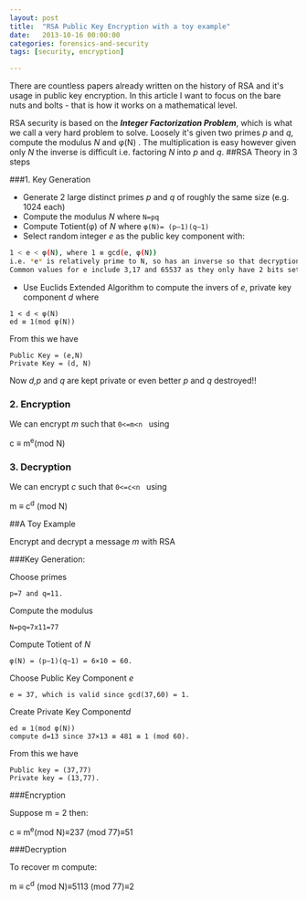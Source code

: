 ```yaml
---
layout: post
title:  "RSA Public Key Encryption with a toy example"
date:   2013-10-16 00:00:00
categories: forensics-and-security
tags: [security, encryption]

---
```

There are countless papers already written on the history of RSA and it's usage in public key encryption. In this article I want to focus on the bare nuts and bolts - that is how it works on a mathematical level.

RSA security is based on the ***Integer Factorization Problem***, which is what we call a very hard problem to solve. Loosely it's given two primes *p* and *q*, compute the modulus *N* and φ(N) . The multiplication is easy however given only *N* the inverse is difficult i.e. factoring *N* into *p* and *q*.
<linebreak>
##RSA Theory in 3 steps

###1. Key Generation

- Generate 2 large distinct primes *p* and *q* of roughly the same size (e.g. 1024 each) 
- Compute the modulus *N* where ```N=pq```
- Compute Totient(φ) of *N* where ```φ(N)= (p–1)(q–1)```
- Select random integer *e* as the public key component with:

``` bash
1 < e < φ(N), where 1 ≡ gcd(e, φ(N))
i.e. *e* is relatively prime to N, so has an inverse so that decryption can occur.
Common values for e include 3,17 and 65537 as they only have 2 bits set and make calculation easy using the square and multiply rule.
```

- Use Euclids Extended Algorithm to compute the invers of *e*, private key component *d* where

```	
1 < d < φ(N)
ed ≡ 1(mod φ(N))
```

From this we have

```
Public Key = (e,N)
Private Key = (d, N)
```

Now *d,p* and *q* are kept private or even better *p* and *q* destroyed!!

### 2. Encryption

We can encrypt *m* such that ```0<=m<n ``` using

c ≡ m<sup>e</sup>(mod N)

### 3. Decryption

We can encrypt *c* such that ```0<=c<n ``` using

m ≡ c<sup>d</sup> (mod N)

##A Toy Example

Encrypt and decrypt a message *m* with RSA 

###Key Generation:

Choose primes 

	p=7 and q=11.

Compute the modulus

	N=pq=7x11=77

Compute Totient of *N*

	φ(N) = (p−1)(q−1) = 6×10 = 60.

Choose Public Key Component *e* 

	e = 37, which is valid since gcd(37,60) = 1.

Create Private Key Component*d*

	ed ≡ 1(mod φ(N))
	compute d=13 since 37×13 ≡ 481 ≡ 1 (mod 60).

From this we have

	Public key = (37,77) 
	Private key = (13,77).

###Encryption

Suppose m = 2 then:

c ≡ m<sup>e</sup>(mod N)≡237 (mod 77)≡51

###Decryption

To recover m compute:

m ≡ c<sup>d</sup> (mod N)≡5113 (mod 77)≡2

